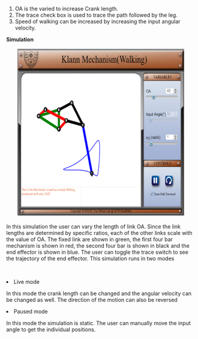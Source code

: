 1. OA is the varied to increase Crank length.
2. The trace check box is used to trace the path followed by the leg.
3. Speed of walking can be increased by increasing the input angular velocity.

**Simulation**

<div style="text-align: center">

[<img src="./images/exp27a.png" width="450" height="450" />](./images/uj4.png)

</div>
In this simulation the user can vary the length of link OA. Since the link lengths are determined by specific ratios, each of the other links scale with the value of OA. The fixed link are shown in green, the first four bar mechanism is shown in red, the second four bar is shown in black and the end effector is shown in blue. The user can toggle the trace switch to see the trajectory of the end effector. This simulation runs in two modes

&nbsp;
<li>Live mode

In this mode the crank length can be changed and the angular velocity can be changed as well. The direction of the motion can also be reversed
<li>Paused mode

In this mode the simulation is static. The user can manually move the input angle to get the individual positions.